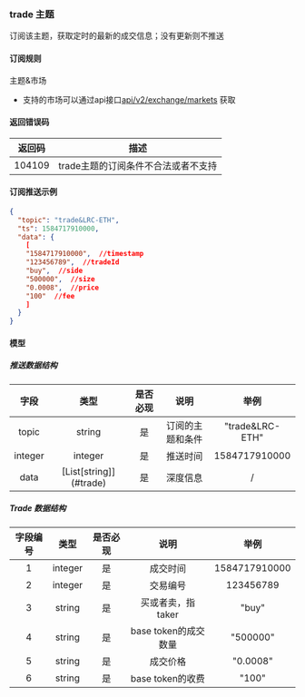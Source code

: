 ### trade 主题

订阅该主题，获取定时的最新的成交信息；没有更新则不推送

#### 订阅规则

主题&市场

- 支持的市场可以通过api接口[api/v2/exchange/markets](./dex_apis/getMarkets.md) 获取

#### 返回错误码

| 返回码 |                描述                 |
| :----: | :---------------------------------: |
| 104109 | trade主题的订阅条件不合法或者不支持 |

#### 订阅推送示例

```json
{
  "topic": "trade&LRC-ETH",
  "ts": 1584717910000,
  "data": {
    [
    "1584717910000",  //timestamp
    "123456789",  //tradeId
    "buy",  //side
    "500000",  //size 
    "0.0008",  //price
    "100"  //fee
    ]
  }
}
```

#### 模型

##### 推送数据结构

|  字段   |          类型           | 是否必现 |       说明       |      举例       |
| :-----: | :---------------------: | :------: | :--------------: | :-------------: |
|  topic  |         string          |    是    | 订阅的主题和条件 | "trade&LRC-ETH" |
| integer |         integer         |    是    |     推送时间     |  1584717910000  |
|  data   | [List\[string]](#trade) |    是    |     深度信息     |        /        |

##### <span id="trade">Trade 数据结构</span>

| 字段编号 |  类型   | 是否必现 |         说明         |     举例      |
| :------: | :-----: | :------: | :------------------: | :-----------: |
|    1     | integer |    是    |       成交时间       | 1584717910000 |
|    2     | integer |    是    |       交易编号       |   123456789   |
|    3     | string  |    是    |  买或者卖，指taker   |     "buy"     |
|    4     | string  |    是    | base token的成交数量 |   "500000"    |
|    5     | string  |    是    |       成交价格       |   "0.0008"    |
|    6     | string  |    是    |   base token的收费   |     "100"     |

